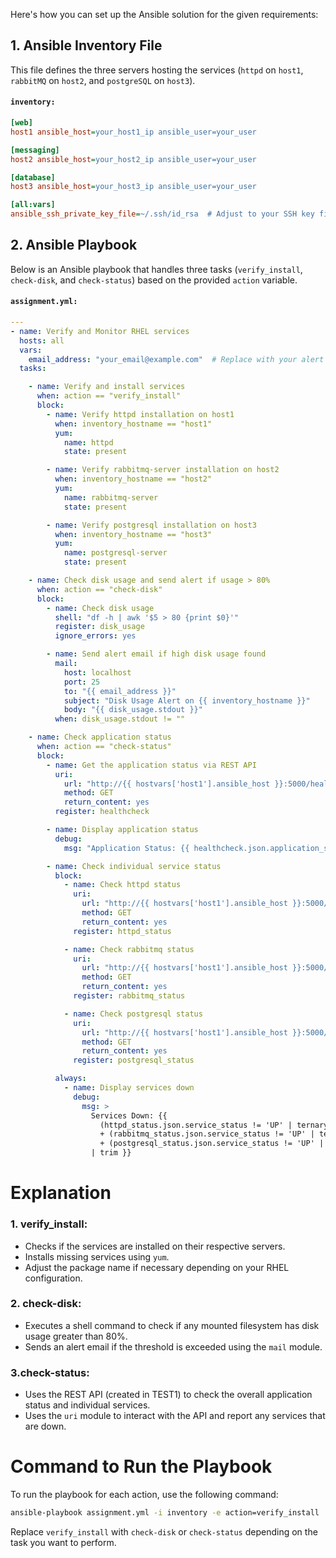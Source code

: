 Here's how you can set up the Ansible solution for the given requirements:

## 1. Ansible Inventory File
This file defines the three servers hosting the services (`httpd` on `host1`, `rabbitMQ` on `host2`, and `postgreSQL` on `host3`).
#### `inventory:`
```ini
[web]
host1 ansible_host=your_host1_ip ansible_user=your_user

[messaging]
host2 ansible_host=your_host2_ip ansible_user=your_user

[database]
host3 ansible_host=your_host3_ip ansible_user=your_user

[all:vars]
ansible_ssh_private_key_file=~/.ssh/id_rsa  # Adjust to your SSH key file

```
## 2. Ansible Playbook
Below is an Ansible playbook that handles three tasks (`verify_install`, `check-disk`, and `check-status`) based on the provided `action` variable.

#### `assignment.yml:`
```yml
---
- name: Verify and Monitor RHEL services
  hosts: all
  vars:
    email_address: "your_email@example.com"  # Replace with your alert email
  tasks:

    - name: Verify and install services
      when: action == "verify_install"
      block:
        - name: Verify httpd installation on host1
          when: inventory_hostname == "host1"
          yum:
            name: httpd
            state: present

        - name: Verify rabbitmq-server installation on host2
          when: inventory_hostname == "host2"
          yum:
            name: rabbitmq-server
            state: present

        - name: Verify postgresql installation on host3
          when: inventory_hostname == "host3"
          yum:
            name: postgresql-server
            state: present

    - name: Check disk usage and send alert if usage > 80%
      when: action == "check-disk"
      block:
        - name: Check disk usage
          shell: "df -h | awk '$5 > 80 {print $0}'"
          register: disk_usage
          ignore_errors: yes

        - name: Send alert email if high disk usage found
          mail:
            host: localhost
            port: 25
            to: "{{ email_address }}"
            subject: "Disk Usage Alert on {{ inventory_hostname }}"
            body: "{{ disk_usage.stdout }}"
          when: disk_usage.stdout != ""

    - name: Check application status
      when: action == "check-status"
      block:
        - name: Get the application status via REST API
          uri:
            url: "http://{{ hostvars['host1'].ansible_host }}:5000/healthcheck"
            method: GET
            return_content: yes
          register: healthcheck

        - name: Display application status
          debug:
            msg: "Application Status: {{ healthcheck.json.application_status }}"

        - name: Check individual service status
          block:
            - name: Check httpd status
              uri:
                url: "http://{{ hostvars['host1'].ansible_host }}:5000/healthcheck/httpd"
                method: GET
                return_content: yes
              register: httpd_status

            - name: Check rabbitmq status
              uri:
                url: "http://{{ hostvars['host1'].ansible_host }}:5000/healthcheck/rabbitmq-server"
                method: GET
                return_content: yes
              register: rabbitmq_status

            - name: Check postgresql status
              uri:
                url: "http://{{ hostvars['host1'].ansible_host }}:5000/healthcheck/postgresql"
                method: GET
                return_content: yes
              register: postgresql_status

          always:
            - name: Display services down
              debug:
                msg: >
                  Services Down: {{
                    (httpd_status.json.service_status != 'UP' | ternary('httpd', ''))
                    + (rabbitmq_status.json.service_status != 'UP' | ternary(' rabbitmq-server', ''))
                    + (postgresql_status.json.service_status != 'UP' | ternary(' postgresql', ''))
                  | trim }}

```
# Explanation
### 1. verify_install:

- Checks if the services are installed on their respective servers.
- Installs missing services using `yum`.
- Adjust the package name if necessary depending on your RHEL configuration.
### 2. check-disk:

- Executes a shell command to check if any mounted filesystem has disk usage greater than 80%.
- Sends an alert email if the threshold is exceeded using the `mail` module.
### 3.check-status:

- Uses the REST API (created in TEST1) to check the overall application status and individual services.
- Uses the `uri` module to interact with the API and report any services that are down.

# Command to Run the Playbook
To run the playbook for each action, use the following command:
```bash
ansible-playbook assignment.yml -i inventory -e action=verify_install
```
Replace `verify_install` with `check-disk` or `check-status` depending on the task you want to perform.

